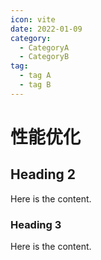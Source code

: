 ```yaml
---
icon: vite
date: 2022-01-09
category:
  - CategoryA
  - CategoryB
tag:
  - tag A  
  - tag B
---
```


# 性能优化

## Heading 2

Here is the content.

### Heading 3

Here is the content.
